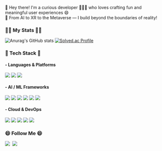 
👋 Hey there! I'm a curious developer 👨🏻‍💻 who loves crafting fun and meaningful user experiences 😄<br/>
🚀 From AI to XR to the Metaverse — I build beyond the boundaries of reality!

<!--
**woghd8503/woghd8503** is a ✨ _special_ ✨ repository because its `README.md` (this file) appears on your GitHub profile.

Here are some ideas to get you started:

- 🔭 I’m currently working on ...
- 🌱 I’m currently learning ...
- 👯 I’m looking to collaborate on ...
- 🤔 I’m looking for help with ...
- 💬 Ask me about ...
- 📫 How to reach me: ...
- 😄 Pronouns: ...
- ⚡ Fun fact: ...
-->
<h3 align="Left">👩‍💻 My Stats 👩‍💻</h3>
<div align="Left">

![Anurag's GitHub stats](https://github-readme-stats.vercel.app/api?username=woghd8503&show_icons=true&theme=radical)
[![Solved.ac Profile](http://mazassumnida.wtf/api/v2/generate_badge?boj=woghd8503)](https://solved.ac/woghd8503/)

<h3 align="left">🧠 Tech Stack 🧠</h3>

<!-- Languages & Platforms -->
<h4 align="left"> - Languages & Platforms</h4>
<p align="left">
  <img src="https://img.shields.io/badge/Unity-000000?style=for-the-badge&logo=unity&logoColor=white"/>
  <img src="https://img.shields.io/badge/CSharp-239120?style=for-the-badge&logo=csharp&logoColor=white"/>
  <img src="https://img.shields.io/badge/Python-3776AB?style=for-the-badge&logo=python&logoColor=white"/>
</p>

<!-- AI / ML Frameworks -->
<h4 align="left"> - AI / ML Frameworks</h4>
<p align="left">
  <img src="https://img.shields.io/badge/TensorFlow-FF6F00?style=for-the-badge&logo=tensorflow&logoColor=white"/>
  <img src="https://img.shields.io/badge/PyTorch-EE4C2C?style=for-the-badge&logo=pytorch&logoColor=white"/>
  <img src="https://img.shields.io/badge/OpenCV-5C3EE8?style=for-the-badge&logo=opencv&logoColor=white"/>
  <img src="https://img.shields.io/badge/FastAPI-009688?style=for-the-badge&logo=fastapi&logoColor=white"/>
  <img src="https://img.shields.io/badge/MLflow-00C7B7?style=for-the-badge&logo=mlflow&logoColor=white"/>
  <img src="https://img.shields.io/badge/StableDiffusion-19A974?style=for-the-badge&logo=artstation&logoColor=white"/>
</p>

<!-- Cloud & DevOps -->
<h4 align="left"> - Cloud & DevOps</h4>
<p align="left">
  <img src="https://img.shields.io/badge/AWS-FF9900?style=for-the-badge&logo=amazonaws&logoColor=white"/>
  <img src="https://img.shields.io/badge/GoogleCloud-4285F4?style=for-the-badge&logo=googlecloud&logoColor=white"/>
  <img src="https://img.shields.io/badge/Docker-2496ED?style=for-the-badge&logo=docker&logoColor=white"/>
  <img src="https://img.shields.io/badge/Kubernetes-326CE5?style=for-the-badge&logo=kubernetes&logoColor=white"/>
  <img src="https://img.shields.io/badge/Linux-FCC624?style=for-the-badge&logo=linux&logoColor=black"/>
</p>


<h3 align="Left">😄 Follow Me 😄</h3>
<p align="Left">
<a href="https://www.instagram.com/woghd8503/"><img src="https://img.shields.io/badge/Instagram-E4405F?style=flat-square&logo=Instagram&logoColor=white&link=https://www.instagram.com/woghd8503/"/></a>&nbsp
<a href="mailto:woghd8503@gmail.com"><img src="https://img.shields.io/badge/Gmail-d14836?style=flat-square&logo=Gmail&logoColor=white&link=woghd8503@gmail.com"/></a>
</p>



